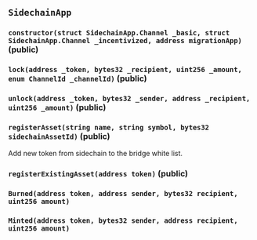 ## `SidechainApp`






### `constructor(struct SidechainApp.Channel _basic, struct SidechainApp.Channel _incentivized, address migrationApp)` (public)





### `lock(address _token, bytes32 _recipient, uint256 _amount, enum ChannelId _channelId)` (public)





### `unlock(address _token, bytes32 _sender, address _recipient, uint256 _amount)` (public)





### `registerAsset(string name, string symbol, bytes32 sidechainAssetId)` (public)

Add new token from sidechain to the bridge white list.





### `registerExistingAsset(address token)` (public)






### `Burned(address token, address sender, bytes32 recipient, uint256 amount)`





### `Minted(address token, bytes32 sender, address recipient, uint256 amount)`





